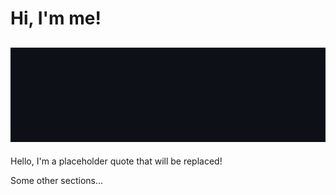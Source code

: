 # Hi, I'm me!

## ![Typing animation](./assets/github-gif1.gif)

<!-- START QUOTE -->

Hello, I'm a placeholder quote that will be replaced!

<!-- END QUOTE -->

Some other sections...
